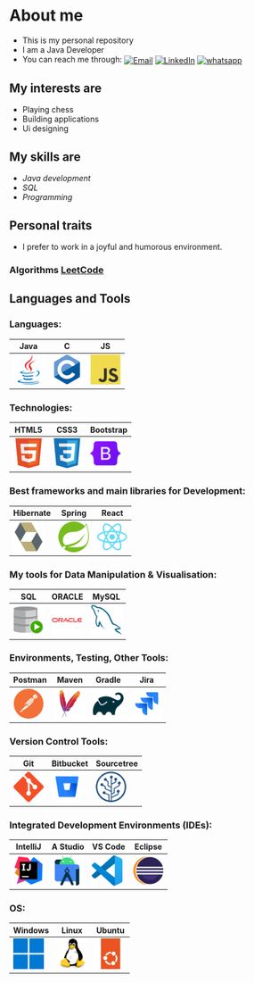 # About me
- This is my personal repository
- I am a Java Developer
- You can reach me through:  <a href="mailto:venumadhavamule@gmail.com" title="Email"><img alt="Email" src="https://img.shields.io/badge/Gmail-D14836?style=for-the-badge&logo=gmail&logoColor=white" height="30" align="center"/></a>   <a href="https://www.linkedin.com/in/venumadhav-mule/"><img  alt="LinkedIn" title="LinkedIn" src="https://img.shields.io/static/v1?message=LinkedIn&logo=linkedin&label=&color=0077B5&logoColor=white&labelColor=&style=for-the-badge" height="30" align="center" /></a> <a href="https://wa.me/919502140626" title="Whatsapp">
<img alt="whatsapp"  src="https://img.shields.io/badge/WhatsApp-25D366?style=for-the-badge&logo=whatsapp&logoColor=white" height="30" align="center"/></a>
<!-- <img alt="Prtfolio"  src="https://img.shields.io/badge/website-f59042?style=for-the-badge&logo=About.me&logoColor=white" height="30" align="center"/></a> 
-->

## My interests are
- Playing chess
- Building applications
- Ui designing
## My skills are
- *Java development*
- *SQL*
- *Programming*
## Personal traits
- I prefer to work in a joyful and humorous environment.
### Algorithms [LeetCode](https://leetcode.com/venumadhav_mule/)
## Languages and Tools 
<div>

### Languages:
| Java | C | JS |
|----------|----------|----------|
|  <img src="https://github.com/devicons/devicon/blob/master/icons/java/java-original.svg" title="Java"  alt="Java" width="55" height="55"/> |  <img src="https://github.com/devicons/devicon/blob/master/icons/c/c-original.svg" title="C"  alt="C" width="55" height="55"/> |  <img src="https://github.com/devicons/devicon/blob/master/icons/javascript/javascript-original.svg" title="JavaScript" alt="JavaScript" width="55" height="55"/> |

### Technologies:
| HTML5 | CSS3 | Bootstrap |
|----------|----------|----------|
|  <img src="https://github.com/devicons/devicon/blob/master/icons/html5/html5-original.svg" title="HTML5"  alt="HTML5" width="55" height="55"/> |  <img src="https://github.com/devicons/devicon/blob/master/icons/css3/css3-original.svg" title="CSS3"  alt="CSS3" width="55" height="55"/> |  <img src="https://github.com/devicons/devicon/blob/master/icons/bootstrap/bootstrap-original.svg" title="Bootstrap" alt="Bootstrap" width="55" height="55"/> |

  

### Best frameworks and main libraries for Development:

| Hibernate | Spring | React |
|----------|----------|----------|
|  <img src="https://github.com/devicons/devicon/blob/master/icons/hibernate/hibernate-original.svg" title="Hibernate"  alt="Hibernate" width="55" height="55"/>|  <img src="https://github.com/devicons/devicon/blob/master/icons/spring/spring-original.svg" title="Spring"  alt="Spring" width="55" height="55"/>|  <img src="https://github.com/devicons/devicon/blob/master/icons/react/react-original.svg" title="React"  alt="React" width="55" height="55"/>| 


### My tools for Data Manipulation & Visualisation:

| SQL | ORACLE | MySQL |
|----------|----------|----------|
<img src="https://github.com/devicons/devicon/blob/master/icons/sqldeveloper/sqldeveloper-original.svg" title="SQL" alt="SQL" width="55" height="55"/>|<img src="https://github.com/devicons/devicon/blob/master/icons/oracle/oracle-original.svg" title="Oracle" alt="Oracle" width="55" height="55"/> |<img src="https://github.com/devicons/devicon/blob/master/icons/mysql/mysql-original.svg" title="MySQL" alt="MySQL" width="55" height="55"/>|

  
### Environments, Testing, Other Tools:

| Postman | Maven | Gradle | Jira |
|----------| ----------| ----------|----------|
|<img src="https://github.com/devicons/devicon/blob/master/icons/postman/postman-original.svg" title="Postman" alt="Postman" width="55" height="55"/>|<img src="https://github.com/devicons/devicon/blob/master/icons/maven/maven-original.svg" title="Maven" alt="Maven" width="55" height="55"/>|<img src="https://github.com/devicons/devicon/blob/master/icons/gradle/gradle-original.svg" title="Gradle" alt="Gradle" width="55" height="55"/>|<img src="https://github.com/devicons/devicon/blob/master/icons/jira/jira-original.svg" title="Jira" alt="Jira" width="55" height="55"/>|

### Version Control Tools:

| Git | Bitbucket | Sourcetree |
|----------| ----------| ----------|
|<img src="https://github.com/devicons/devicon/blob/master/icons/git/git-original.svg" title="Git" alt="Git" width="55" height="55"/>|<img src="https://github.com/devicons/devicon/blob/master/icons/bitbucket/bitbucket-original.svg" title="Bitbucket" alt="Bitbucket" width="55" height="55"/>|<img src="https://github.com/devicons/devicon/blob/master/icons/sourcetree/sourcetree-original.svg" title="Sourcetree" alt="Sourcetree" width="55" height="55"/>|

### Integrated Development Environments (IDEs):

| IntelliJ |A Studio| VS Code| Eclipse |
|----------|----------|-----------|-----------|
|<img src="https://github.com/devicons/devicon/blob/master/icons/intellij/intellij-original.svg" title="IntelliJ" alt="IntelliJ" width="55" height="55"/>|<img src="https://github.com/devicons/devicon/blob/master/icons/androidstudio/androidstudio-original.svg" title="Android Studio" alt="Android Studio" width="55" height="55"/>|<img src="https://github.com/devicons/devicon/blob/master/icons/vscode/vscode-original.svg" title="VS Code" alt="VS Code" width="55" height="55"/>|<img src="https://github.com/devicons/devicon/blob/master/icons/eclipse/eclipse-original.svg" title="Eclipse" alt="Eclipse" width="55" height="55"/>|




### OS:

| Windows | Linux | Ubuntu |
|----------|----------|----------|
| <img src="https://github.com/devicons/devicon/blob/master/icons/windows11/windows11-original.svg" title="Windows" alt="Windows" width="55" height="55"/> |<img src="https://github.com/devicons/devicon/blob/master/icons/linux/linux-original.svg" title="Linux" alt="Linux" width="55" height="55"/> |<img src="https://github.com/devicons/devicon/blob/master/icons/ubuntu/ubuntu-original.svg" title="Ubuntu" alt="Ubuntu" width="55" height="55"/> |
</div>
